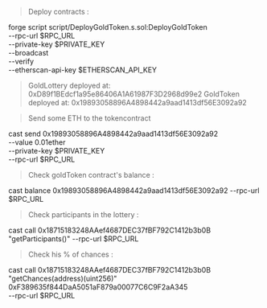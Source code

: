 > Deploy contracts : 

forge script script/DeployGoldToken.s.sol:DeployGoldToken \
    --rpc-url $RPC_URL \
    --private-key $PRIVATE_KEY \
    --broadcast \
    --verify \
    --etherscan-api-key $ETHERSCAN_API_KEY

> GoldLottery deployed at: 0xD89f1BEdcf1a95e86406A1A61987F3D2968d99e2
> GoldToken deployed at: 0x19893058896A4898442a9aad1413df56E3092a92

> Send some ETH to the tokencontract

cast send 0x19893058896A4898442a9aad1413df56E3092a92 \
    --value 0.01ether \
    --private-key $PRIVATE_KEY \
    --rpc-url $RPC_URL

> Check goldToken contract's balance :

cast balance 0x19893058896A4898442a9aad1413df56E3092a92 --rpc-url $RPC_URL

<!-- > Check lottery contract's balance :

cast call 0x19893058896A4898442a9aad1413df56E3092a92 \
    "lotteryBalance()(uint256)" \
    --rpc-url $RPC_URL -->

> Check participants in the lottery : 

cast call 0x18715183248AAef4687DEC37fBF792C1412b3b0B "getParticipants()" --rpc-url $RPC_URL

> Check his % of chances :

cast call 0x18715183248AAef4687DEC37fBF792C1412b3b0B \
    "getChances(address)(uint256)" \
    0xF389635f844DaA5051aF879a00077C6C9F2aA345 \
    --rpc-url $RPC_URL